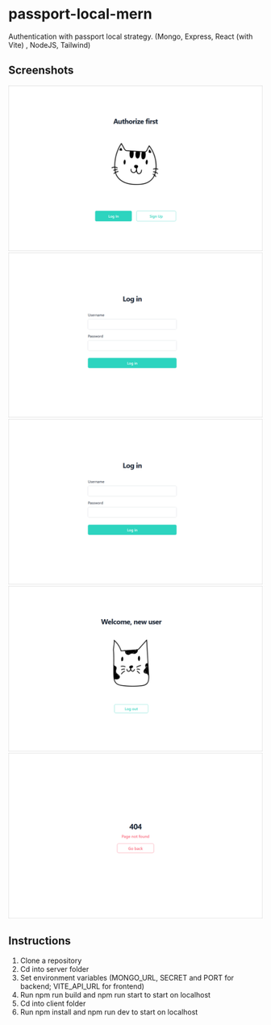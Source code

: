 # passport-local-mern
Authentication with passport local strategy. (Mongo, Express, React (with Vite) , NodeJS, Tailwind)

## Screenshots

<picture>
  <source media="(prefers-color-scheme: dark)" srcset="https://github.com/yunytsky/passport-local-mern/blob/main/screenshots/1.png">
  <source media="(prefers-color-scheme: light)" srcset="https://github.com/yunytsky/passport-local-mern/blob/main/screenshots/1.png">
  <img alt="Home page" src="https://github.com/yunytsky/passport-local-mern/blob/main/screenshots/1.png">
</picture>

<picture>
  <source media="(prefers-color-scheme: dark)" srcset="https://github.com/yunytsky/passport-local-mern/blob/main/screenshots/2.png">
  <source media="(prefers-color-scheme: light)" srcset="https://github.com/yunytsky/passport-local-mern/blob/main/screenshots/2.png">
  <img alt="Log in page" src="https://github.com/yunytsky/passport-local-mern/blob/main/screenshots/2.png">
</picture>

<picture>
  <source media="(prefers-color-scheme: dark)" srcset="https://github.com/yunytsky/passport-local-mern/blob/main/screenshots/3.png">
  <source media="(prefers-color-scheme: light)" srcset="https://github.com/yunytsky/passport-local-mern/blob/main/screenshots/3.png">
  <img alt="Sign up page with error" src="https://github.com/yunytsky/passport-local-mern/blob/main/screenshots/3.png">
</picture>

<picture>
  <source media="(prefers-color-scheme: dark)" srcset="https://github.com/yunytsky/passport-local-mern/blob/main/screenshots/4.png">
  <source media="(prefers-color-scheme: light)" srcset="https://github.com/yunytsky/passport-local-mern/blob/main/screenshots/4.png">
  <img alt="User page" src="https://github.com/yunytsky/passport-local-mern/blob/main/screenshots/4.png">
</picture>

<picture>
  <source media="(prefers-color-scheme: dark)" srcset="https://github.com/yunytsky/passport-local-mern/blob/main/screenshots/5.png">
  <source media="(prefers-color-scheme: light)" srcset="https://github.com/yunytsky/passport-local-mern/blob/main/screenshots/5.png">
  <img alt="404 Error page" src="https://github.com/yunytsky/passport-local-mern/blob/main/screenshots/5.png">
</picture>



## Instructions 
1. Clone a repository
2. Cd into server folder
3. Set environment variables (MONGO_URL, SECRET and PORT for backend; VITE_API_URL for frontend)
4. Run npm run build and npm run start to start on localhost 
5. Cd into client folder
6. Run npm install and npm run dev to start on localhost
